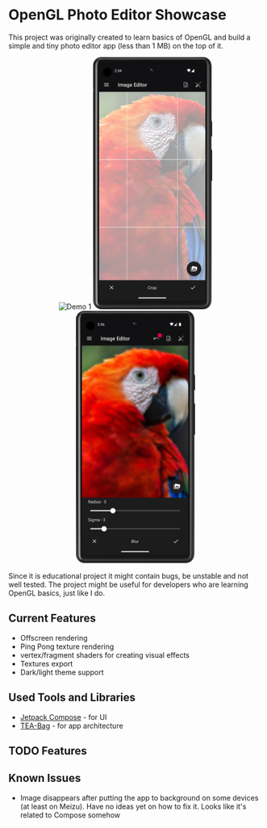 # OpenGL Photo Editor Showcase

This project was originally created to learn basics of OpenGL and build a simple and tiny photo editor app (less than 1 MB) on the top of
it.

<p align="center">
<img alt="Demo 1" height="500px" src="images/demo1.png">
<img alt="Demo 2" height="500px" src="images/demo2.png">
<img alt="Demo 3" height="500px" src="images/demo3.png">
</p>

Since it is educational project it might contain bugs, be unstable and not well tested. The project might be useful for
developers who are learning OpenGL basics, just like I do.

## Current Features

- Offscreen rendering
- Ping Pong texture rendering
- vertex/fragment shaders for creating visual effects
- Textures export
- Dark/light theme support

## Used Tools and Libraries

- [Jetpack Compose](https://developer.android.com/jetpack/compose) - for UI
- [TEA-Bag](https://github.com/Xlopec/Tea-bag) - for app architecture

## TODO Features

## Known Issues

- Image disappears after putting the app to background on some devices (at least on Meizu). Have no ideas yet on how to fix it. Looks like
  it's related to Compose somehow
